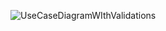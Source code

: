 ![UseCaseDiagramWIthValidations](https://github.com/user-attachments/assets/ef2856c7-ddb7-4281-96ff-53573c1022da)

